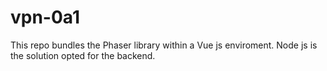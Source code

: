 # vpn-0a1
This repo bundles the Phaser library within a Vue js enviroment. Node js is the solution opted for the backend.
